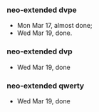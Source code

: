 ### neo-extended dvpe

- Mon Mar 17, almost done;  
- Wed Mar 19, done. 


### neo-extended dvp

- Wed Mar 19, done

### neo-extended qwerty

- Wed Mar 19, done 